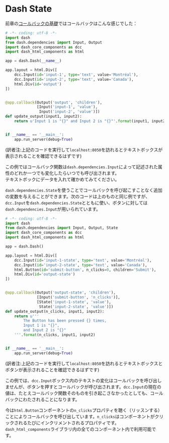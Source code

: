 # Dash State

前章の[コールバックの基礎](https://github.com/ksnt/Dash_Translation_into_Japanese/blob/master/dash_tutorial_jap_chap2.md)ではコールバックはこんな感じでした：

```python
# -*- coding: utf-8 -*-
import dash
from dash.dependencies import Input, Output
import dash_core_components as dcc
import dash_html_components as html

app = dash.Dash(__name__)

app.layout = html.Div([
    dcc.Input(id='input-1', type='text', value='Montréal'),
    dcc.Input(id='input-2', type='text', value='Canada'),
    html.Div(id='output')
])


@app.callback(Output('output', 'children'),
              [Input('input-1', 'value'),
               Input('input-2', 'value')])
def update_output(input1, input2):
    return u'Input 1 is "{}" and Input 2 is "{}"'.format(input1, input2)


if __name__ == '__main__':
    app.run_server(debug=True)
```


(訳者注:上記のコードを実行して`localhost:8050`を訪れるとテキストボックスが表示されることを確認できるはずです)  


この例ではコールバック関数は`dash.dependencies.Input`によって記述された属性のどれか一つでも変化したらいつでも呼び出されます。  
テキストボックにデータを入れて確かめてみてください。  

`dash.dependencies.State`を使うことでコールバックを呼び起こすことなく追加の変数を与えることができます。次のコードは上のものと同じ例ですが、`dcc.Input`を`dash.dependencies.State`とともに使い、ボタンに対しては`dash.dependencies.Input`が用いられています。
```python
# -*- coding: utf-8 -*-
import dash
from dash.dependencies import Input, Output, State
import dash_core_components as dcc
import dash_html_components as html

app = dash.Dash()

app.layout = html.Div([
    dcc.Input(id='input-1-state', type='text', value='Montréal'),
    dcc.Input(id='input-2-state', type='text', value='Canada'),
    html.Button(id='submit-button', n_clicks=0, children='Submit'),
    html.Div(id='output-state')
])


@app.callback(Output('output-state', 'children'),
              [Input('submit-button', 'n_clicks')],
              [State('input-1-state', 'value'),
               State('input-2-state', 'value')])
def update_output(n_clicks, input1, input2):
    return u'''
        The Button has been pressed {} times,
        Input 1 is "{}",
        and Input 2 is "{}"
    '''.format(n_clicks, input1, input2)


if __name__ == '__main__':
    app.run_server(debug=True)
```

(訳者注:上記のコードを実行して`localhost:8050`を訪れるとテキストボックスとボタンが表示されることを確認できるはずです)   

この例では、`dcc.Input`ボックス内のテキストの変化はコールバックを呼び出しませんが、ボタンを押すとコールバックが呼び出されます。`dcc.Input`の現在の値は、たとえコールバック関数そのものを引き起こさなかったとしても、コールバックにわたされることになります。

今は`html.Button`コンポーネントの`n_clicks`プロパティを聴く（リッスンする）ことによりコールバックを呼び出しています。`n_clicks`はコンポーネントがクリックされるたびにインクリメントされるプロパティです。`dash_html_components`ライブラリ内の全てのコンポーネント内で利用可能です。
